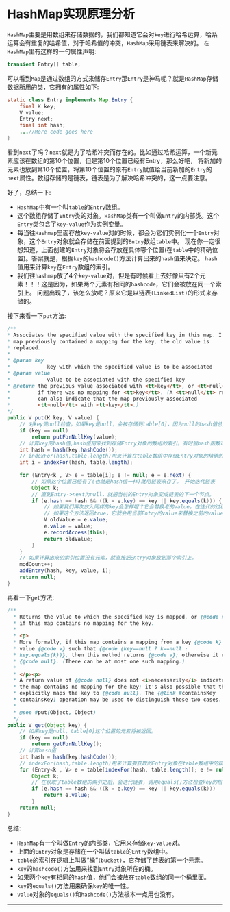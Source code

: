 HashMap实现原理分析
===

`HashMap`主要是用数组来存储数据的，我们都知道它会对`key`进行哈希运算，哈系运算会有重复的哈希值，对于哈希值的冲突，`HashMap`采用链表来解决的。
`在HashMap`里有这样的一句属性声明:   
```java
transient Entry[] table;
```
可以看到`Map`是通过数组的方式来储存`Entry`那`Entry`是神马呢？就是`HashMap`存储数据所用的类，它拥有的属性如下:   
```java
static class Entry implements Map.Entry {
	final K key;
	V value;
	Entry next;
	final int hash;
	...//More code goes here
}  
```
看到`next`了吗？`next`就是为了哈希冲突而存在的。比如通过哈希运算，一个新元素应该在数组的第10个位置，但是第10个位置已经有Entry，那么好吧，
将新加的元素也放到第10个位置，将第10个位置的原有`Entry`赋值给当前新加的`Entry`的`next`属性。数组存储的是链表，链表是为了解决哈希冲突的，这一点要注意。

好了，总结一下:       

- `HashMap`中有一个叫`table`的`Entry`数组。
- 这个数组存储了`Entry`类的对象。`HashMap`类有一个叫做`Entry`的内部类。这个`Entry`类包含了`key-value`作为实例变量。
- 每当往`Hashmap`里面存放`key-value`对的时候，都会为它们实例化一个`Entry`对象，这个`Entry`对象就会存储在前面提到的`Entry`数组`table`中。
现在你一定很想知道，上面创建的`Entry`对象将会存放在具体哪个位置(在`table`中的精确位置)。答案就是，根据`key`的`hashcode()`方法计算出来的`hash`值来决定。
`hash`值用来计算`key`在`Entry`数组的索引。
- 我们往`hashmap`放了4个`key-value`对，但是有时候看上去好像只有2个元素！！！这是因为，如果两个元素有相同的`hashcode`，它们会被放在同一个索引上。
问题出现了，该怎么放呢？原来它是以链表`(LinkedList)`的形式来存储的。

接下来看一下`put`方法:      
```java
/**
* Associates the specified value with the specified key in this map. If the
* map previously contained a mapping for the key, the old value is
* replaced.
*
* @param key
*            key with which the specified value is to be associated
* @param value
*            value to be associated with the specified key
* @return the previous value associated with <tt>key</tt>, or <tt>null</tt>
*         if there was no mapping for <tt>key</tt>. (A <tt>null</tt> return
*         can also indicate that the map previously associated
*         <tt>null</tt> with <tt>key</tt>.)
*/
public V put(K key, V value) {
    // 对key做null检查。如果key是null，会被存储到table[0]，因为null的hash值总是0。
	if (key == null)
		return putForNullKey(value);
	// 计算key的hash值,hash值用来找到存储Entry对象的数组的索引。有时候hash函数可能写的很不好，所以JDK的设计者添加了另一个叫做hash()的方法，它接收刚才计算的hash值作为参数	
	int hash = hash(key.hashCode());
	// indexFor(hash,table.length)用来计算在table数组中存储Entry对象的精确的索引
	int i = indexFor(hash, table.length);
	
	for (Entry<k , V> e = table[i]; e != null; e = e.next) {
	    // 如果这个位置已经有了(也就是hash值一样)就用链表来存了。 开始迭代链表
		Object k;
		// 直到Entry->next为null，就把当前的Entry对象变成链表的下一个节点。
		if (e.hash == hash && ((k = e.key) == key || key.equals(k))) {
		    // 如果我们再次放入同样的key会怎样呢？它会替换老的value。在迭代的过程中，会调用equals()方法来检查key的相等性(key.equals(k))，
			// 如果这个方法返回true，它就会用当前Entry的value来替换之前的value。
			V oldValue = e.value;
			e.value = value;
			e.recordAccess(this);
			return oldValue;
		}
	}
	// 如果计算出来的索引位置没有元素，就直接把Entry对象放到那个索引上。
	modCount++;
	addEntry(hash, key, value, i);
	return null;
}
```
再看一下`get`方法:　　　　
```java
/**
  * Returns the value to which the specified key is mapped, or {@code null}
  * if this map contains no mapping for the key.
  *
  * <p>
  * More formally, if this map contains a mapping from a key {@code k} to a
  * value {@code v} such that {@code (key==null ? k==null :
  * key.equals(k))}, then this method returns {@code v}; otherwise it returns
  * {@code null}. (There can be at most one such mapping.)
  *
  * </p><p>
  * A return value of {@code null} does not <i>necessarily</i> indicate that
  * the map contains no mapping for the key; it's also possible that the map
  * explicitly maps the key to {@code null}. The {@link #containsKey
  * containsKey} operation may be used to distinguish these two cases.
  *
  * @see #put(Object, Object)
  */
public V get(Object key) {
    // 如果key是null，table[0]这个位置的元素将被返回。
	if (key == null)
		return getForNullKey();
	// 计算hash值
	int hash = hash(key.hashCode());
	// indexFor(hash,table.length)用来计算要获取的Entry对象在table数组中的精确的位置，使用刚才计算的hash值。
	for (Entry<k , V> e = table[indexFor(hash, table.length)]; e != null; e = e.next) {
		Object k;
		// 在获取了table数组的索引之后，会迭代链表，调用equals()方法检查key的相等性，如果equals()方法返回true，get方法返回Entry对象的value，否则，返回null。
		if (e.hash == hash && ((k = e.key) == key || key.equals(k)))
    		return e.value;
		}
	return null;
}
```

总结:     

- `HashMap`有一个叫做`Entry`的内部类，它用来存储`key-value`对。
- 上面的`Entry`对象是存储在一个叫做`table`的`Entry`数组中。
- `table`的索引在逻辑上叫做“桶”`(bucket)`，它存储了链表的第一个元素。
- `key`的`hashcode()`方法用来找到`Entry`对象所在的桶。
- 如果两个`key`有相同的`hash`值，他们会被放在`table`数组的同一个桶里面。
- `key`的`equals()`方法用来确保`key`的唯一性。
- `value`对象的`equals()`和`hashcode()`方法根本一点用也没有。

---

	

